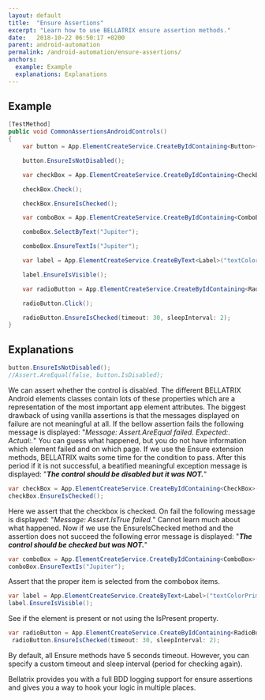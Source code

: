 ```yaml
---
layout: default
title:  "Ensure Assertions"
excerpt: "Learn how to use BELLATRIX ensure assertion methods."
date:   2018-10-22 06:50:17 +0200
parent: android-automation
permalink: /android-automation/ensure-assertions/
anchors:
  example: Example
  explanations: Explanations
---
```

Example
-------
```csharp
[TestMethod]
public void CommonAssertionsAndroidControls()
{
    var button = App.ElementCreateService.CreateByIdContaining<Button>("button");

    button.EnsureIsNotDisabled();

    var checkBox = App.ElementCreateService.CreateByIdContaining<CheckBox>("check1");

    checkBox.Check();

    checkBox.EnsureIsChecked();

    var comboBox = App.ElementCreateService.CreateByIdContaining<ComboBox>("spinner1");

    comboBox.SelectByText("Jupiter");

    comboBox.EnsureTextIs("Jupiter");

    var label = App.ElementCreateService.CreateByText<Label>("textColorPrimary");

    label.EnsureIsVisible();

    var radioButton = App.ElementCreateService.CreateByIdContaining<RadioButton>("radio2");

    radioButton.Click();

    radioButton.EnsureIsChecked(timeout: 30, sleepInterval: 2);
}
```

Explanations
------------
```csharp
button.EnsureIsNotDisabled();
//Assert.AreEqual(false, button.IsDisabled);
```
We can assert whether the control is disabled. The different BELLATRIX Android elements classes contain lots of these properties which are a representation of the most important app element attributes. The biggest drawback of using vanilla assertions is that the messages displayed on failure are not meaningful at all. If the bellow assertion fails the following message is displayed: "*Message: Assert.AreEqual failed. Expected:<false>. Actual:<true>.*" You can guess what happened, but you do not have information which element failed and on which page. If we use the Ensure extension methods, BELLATRIX waits some time for the condition to pass. After this period if it is not successful, a beatified meaningful exception message is displayed: "***The control should be disabled but it was NOT.***"
```csharp
var checkBox = App.ElementCreateService.CreateByIdContaining<CheckBox>("check1");
checkBox.EnsureIsChecked();
```
Here we assert that the checkbox is checked. On fail the following message is displayed: "*Message: Assert.IsTrue failed.*" Cannot learn much about what happened. Now if we use the EnsureIsChecked method and the assertion does not succeed the following error message is displayed: "***The control should be checked but was NOT.***"
```csharp
var comboBox = App.ElementCreateService.CreateByIdContaining<ComboBox>("spinner1");
comboBox.EnsureTextIs("Jupiter");
```
Assert that the proper item is selected from the combobox items.
```csharp
var label = App.ElementCreateService.CreateByText<Label>("textColorPrimary");
label.EnsureIsVisible();
```
See if the element is present or not using the IsPresent property.
```csharp
var radioButton = App.ElementCreateService.CreateByIdContaining<RadioButton>("radio2");
 radioButton.EnsureIsChecked(timeout: 30, sleepInterval: 2);
```
By default, all Ensure methods have 5 seconds timeout. However, you can specify a custom timeout and sleep interval (period for checking again).

Bellatrix provides you with a full BDD logging support for ensure assertions and gives you a way to hook your logic in multiple places.